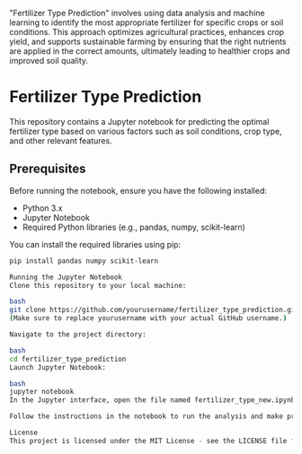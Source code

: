 "Fertilizer Type Prediction" involves using data analysis and machine learning to identify the most appropriate fertilizer for specific crops or soil conditions. This approach optimizes agricultural practices, enhances crop yield, and supports sustainable farming by ensuring that the right nutrients are applied in the correct amounts, ultimately leading to healthier crops and improved soil quality.

# Fertilizer Type Prediction  

This repository contains a Jupyter notebook for predicting the optimal fertilizer type based on various factors such as soil conditions, crop type, and other relevant features.  

## Prerequisites  

Before running the notebook, ensure you have the following installed:  

- Python 3.x  
- Jupyter Notebook  
- Required Python libraries (e.g., pandas, numpy, scikit-learn)  

You can install the required libraries using pip:  

```bash  
pip install pandas numpy scikit-learn

Running the Jupyter Notebook
Clone this repository to your local machine:

bash
git clone https://github.com/yourusername/fertilizer_type_prediction.git  
(Make sure to replace yourusername with your actual GitHub username.)

Navigate to the project directory:

bash
cd fertilizer_type_prediction  
Launch Jupyter Notebook:

bash
jupyter notebook  
In the Jupyter interface, open the file named fertilizer_type_new.ipynb.

Follow the instructions in the notebook to run the analysis and make predictions.

License
This project is licensed under the MIT License - see the LICENSE file for details.
